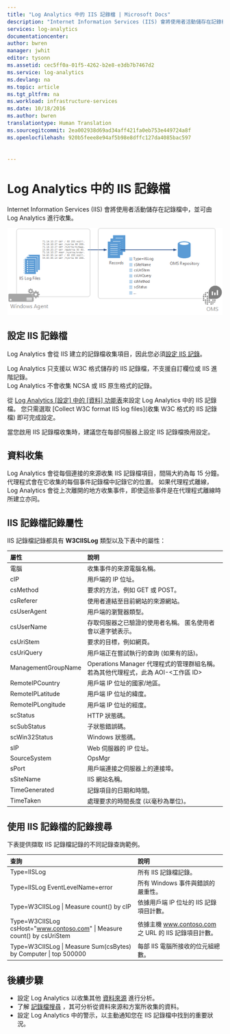 ```yaml
---
title: "Log Analytics 中的 IIS 記錄檔 | Microsoft Docs"
description: "Internet Information Services (IIS) 會將使用者活動儲存在記錄檔中，並可由 Log Analytics 進行收集。  本文說明如何設定收集 IIS 記錄檔，以及它們在 OMS 儲存機制中建立的記錄詳細資料。"
services: log-analytics
documentationcenter: 
author: bwren
manager: jwhit
editor: tysonn
ms.assetid: cec5ff0a-01f5-4262-b2e8-e3db7b7467d2
ms.service: log-analytics
ms.devlang: na
ms.topic: article
ms.tgt_pltfrm: na
ms.workload: infrastructure-services
ms.date: 10/18/2016
ms.author: bwren
translationtype: Human Translation
ms.sourcegitcommit: 2ea002938d69ad34aff421fa0eb753e449724a8f
ms.openlocfilehash: 920b5feee8e94af5b98e8dffc127da4085bac597


---
```

# <a name="iis-logs-in-log-analytics"></a>Log Analytics 中的 IIS 記錄檔
Internet Information Services (IIS) 會將使用者活動儲存在記錄檔中，並可由 Log Analytics 進行收集。  

![IIS 記錄檔](media/log-analytics-data-sources-iis-logs/overview.png)

## <a name="configuring-iis-logs"></a>設定 IIS 記錄檔
Log Analytics 會從 IIS 建立的記錄檔收集項目，因此您必須[設定 IIS 記錄](https://technet.microsoft.com/library/hh831775.aspx)。

Log Analytics 只支援以 W3C 格式儲存的 IIS 記錄檔，不支援自訂欄位或 IIS 進階記錄。  
Log Analytics 不會收集 NCSA 或 IIS 原生格式的記錄。

從 [Log Analytics [設定] 中的 [資料] 功能表](log-analytics-data-sources.md#configuring-data-sources)來設定 Log Analytics 中的 IIS 記錄檔。  您只需選取 [Collect W3C format IIS log files]\(收集 W3C 格式的 IIS 記錄檔) 即可完成設定。

當您啟用 IIS 記錄檔收集時，建議您在每部伺服器上設定 IIS 記錄檔換用設定。

## <a name="data-collection"></a>資料收集
Log Analytics 會從每個連接的來源收集 IIS 記錄檔項目，間隔大約為每 15 分鐘。  代理程式會在它收集的每個事件記錄檔中記錄它的位置。  如果代理程式離線，Log Analytics 會從上次離開的地方收集事件，即使這些事件是在代理程式離線時所建立亦同。

## <a name="iis-log-record-properties"></a>IIS 記錄檔記錄屬性
IIS 記錄檔記錄都具有 **W3CIISLog** 類型以及下表中的屬性：

| 屬性 | 說明 |
|:--- |:--- |
| 電腦 |收集事件的來源電腦名稱。 |
| cIP |用戶端的 IP 位址。 |
| csMethod |要求的方法，例如 GET 或 POST。 |
| csReferer |使用者連結至目前網站的來源網站。 |
| csUserAgent |用戶端的瀏覽器類型。 |
| csUserName |存取伺服器之已驗證的使用者名稱。 匿名使用者會以連字號表示。 |
| csUriStem |要求的目標，例如網頁。 |
| csUriQuery |用戶端正在嘗試執行的查詢 (如果有的話)。 |
| ManagementGroupName |Operations Manager 代理程式的管理群組名稱。  若為其他代理程式，此為 AOI-\<工作區 ID\> |
| RemoteIPCountry |用戶端 IP 位址的國家/地區。 |
| RemoteIPLatitude |用戶端 IP 位址的緯度。 |
| RemoteIPLongitude |用戶端 IP 位址的經度。 |
| scStatus |HTTP 狀態碼。 |
| scSubStatus |子狀態錯誤碼。 |
| scWin32Status |Windows 狀態碼。 |
| sIP |Web 伺服器的 IP 位址。 |
| SourceSystem |OpsMgr |
| sPort |用戶端連接之伺服器上的連接埠。 |
| sSiteName |IIS 網站名稱。 |
| TimeGenerated |記錄項目的日期和時間。 |
| TimeTaken |處理要求的時間長度 (以毫秒為單位)。 |

## <a name="log-searches-with-iis-logs"></a>使用 IIS 記錄檔的記錄搜尋
下表提供擷取 IIS 記錄檔記錄的不同記錄查詢範例。

| 查詢 | 說明 |
|:--- |:--- |
| Type=IISLog |所有 IIS 記錄檔記錄。 |
| Type=IISLog EventLevelName=error |所有 Windows 事件與錯誤的嚴重性。 |
| Type=W3CIISLog &#124; Measure count() by cIP |依據用戶端 IP 位址的 IIS 記錄項目計數。 |
| Type=W3CIISLog csHost="www.contoso.com" &#124; Measure count() by csUriStem |依據主機 www.contoso.com 之 URL 的 IIS 記錄項目計數。 |
| Type=W3CIISLog &#124; Measure Sum(csBytes) by Computer &#124; top 500000 |每部 IIS 電腦所接收的位元組總數。 |

## <a name="next-steps"></a>後續步驟
* 設定 Log Analytics 以收集其他 [資料來源](log-analytics-data-sources.md) 進行分析。
* 了解 [記錄檔搜尋](log-analytics-log-searches.md) ，其可分析從資料來源和方案所收集的資料。
* 設定 Log Analytics 中的警示，以主動通知您在 IIS 記錄檔中找到的重要狀況。




<!--HONumber=Nov16_HO3-->


